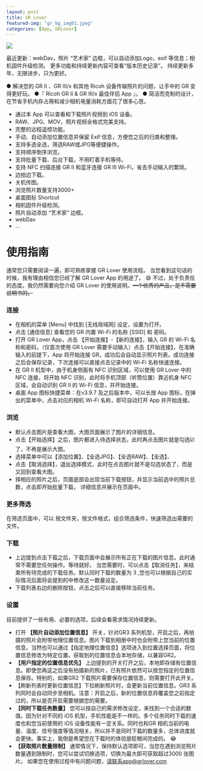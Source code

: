 ```yaml
---
layout: post
title: GR Lover
featured-img: "gr_bg_img01.jpeg"
categories: [App, GRLover]
---
```


![](https://grlover.com/assets/img/posts/gr_bg_img02.jpeg)

最近更新：webDav，照片 “艺术家” 边框，可以自动添加Logo，exif 等信息；相机固件升级检测。
更多功能和持续更新内容可查看“版本历史记录”。
持续更新多年，无限进步，只为更好。

● 解决您的 GR II 、GR III/x 和其他 Ricoh 设备传输照片的问题，让手中的 GR 变得更好玩。
●『 Ricoh GR II & GR III/x 最佳伴侣 App 』。
● 简洁而克制的设计，在节省手机内存占用和减少相机电量消耗方面花了很多心思。

* 通过本 App 可以查看和下载照片视频到 iOS 设备。
* RAW、JPG、MOV，照片视频全格式完美支持。
* 完整的远程遥控功能。
* 手动、自动添加位置信息并保留 Exif 信息，方便您之后的归类和整理。
* 支持多选全选，筛选RAW或JPG等便捷操作。
* 支持顺序倒序浏览。
* 支持批量下载、后台下载，不用盯着手机等待。
* 支持 NFC 扫描连接 GR II 和蓝牙连接 GR III Wi-Fi，省去手动输入的繁琐。
* 边拍边下载。
* 关机传图。
* 浏览照片数量支持3000+
* 桌面图标 Shortcut
* 相机固件升级检测。
* 照片自动添加 “艺术家” 边框。
* webDav
* ...

# 使用指南
通常您只需要阅读一遍，即可熟练掌握 GR Lover 使用流程。
当您看到这句话的时候，我有理由相信您已经了解 GR Lover App 的用途了。
😄
​
不过，处于负责任的态度。我仍然需要向您介绍 GR Lover 的使用说明。~~一个优秀的产品，是不需要说明书的。~~
### 连接
* 在相机的菜单 [Menu] 中找到 [无线局域网] 设定，设置为打开。
* 点击 [通信信息] 查看您的 GR 内置 Wi-Fi 的名称 [SSID] 和 密码。
* 打开 GR Lover App，点击 【开始连接】-【新的连接】，输入 GR 的 Wi-Fi 名称和密码，（仅首次使用 GR Lover 需要手动输入）点击【开始连接】，在准确输入的前提下，App 将开始连接 GR，成功后会自动显示照片列表。成功连接之后会保存记录，下次连接可以直接点击记录中的 Wi-Fi 名称快速连接。
* 在 GR II 机型中，由于机身侧面有 NFC 识别区域，可以使用 GR Lover 中的 NFC 连接，将开始 NFC 识别，此时将手机顶部（听筒位置）靠近机身 NFC 区域，会自动识别 GR II 的 Wi-Fi 信息，并开始连接。 
* 桌面 App 图标快捷菜单：在v3.9.7 及之后版本中，可以长按 App 图标，在弹出的菜单中，点击对应的相机 Wi-Fi 名称，即可自动打开 App 并开始连接。

### 浏览
* 默认点击图片是查看大图，大图页面展示了图片的详细信息。
* 点击【开始选择】之后，图片都进入待选择状态，此时再点击图片就是勾选☑️了，不再是展示大图。
* 选择菜单中可以【添加位置】、【全选JPG】、【全选RAW】、【全选】、​
* 点击【取消选择】，退出选择模式，此时在点击图片就不是勾选状态了，而是又回到查看大图。
* 择相应的照片之后，页面底部会出现当前下载按钮，并显示当前选中的照片总数，点击即开始批量下载， 详细信息并展示在页面中。

### 更多筛选
在筛选页面中，可以 按文件夹，按文件格式，组合筛选条件，快速筛选出需要的文件。
### 下载
* 上边提到点击下载之后，下载页面中会展示所有正在下载的图片信息。此时通常不需要您任何操作。等待就好。 当您需要时，可以点击【取消任务】，来结束所有待完成的下载任务。默认同时下载的数量为 3 ,您也可以根据自己的实际情况后面将会提到的中修改这一数量设定。
* 下载列表右边的删除按钮，点击之后可以直接移除当前任务。

### 设置
目前提供了一些有用、必要的选项，后续会看需求情况持续更新。
* 打开 **【照片自动添加位置信息】** 开关，针对GR3 系列机型，开启之后，再拍摄的照片会附带地理位置信息。图片下载到相册中时也会附带上您当前的位置信息。当然也可以通过【指定地理位置信息】选项进入到位置选择页面，将位置信息修改为特定位置。获取到的位置信息会本地存储，以兼容GR2。
* **【用户指定的位置信息优先】** 上边提到的开关打开之后，本地即存储有位置信息。即使您再这之后没有拍摄新的照片，已有照片依然可以按您指定的位置信息保存。特别的，如果GR2 下载照片需要保存位置信息，则需要打开此开关。
* 【刷新列表时更新位置信息】下拉刷新照片时，会更新当前位置信息。GR3 系列同时会自动同步至相机。注意：开启之后，新的位置信息将覆盖您之前指定过的，所以是否开启需要根据您的需要。
* **【同时下载任务数量】** 您可以按自己的需求修改设定，来找到一个合适的数值。因为针对不同的 iOS 机型，手机性能是不一样的。多个任务同时下载的速度也和您当前使用的 iOS 设备性能有一定关系。同时也和GR 相机当前的电量、温度、信号强度等情况相关，所以并不是同时下载的数量多，总体进度就会更快。事实上，我倒是希望您在下载时的体验是眨眼间完成的。
😂
​
* **【获取照片数量限制】** 通常情况下，保持默认选项即可，当您在遇到浏览照片数量遇到限制时，您可以尝试切换选项，切换为最大即可获取超过3000 张图片。
如果您在使用过程中有问题问题，请联系app@grlover.com

